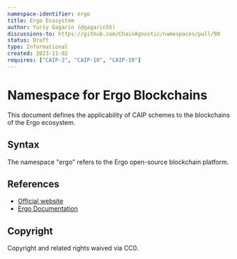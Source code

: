 ```yaml
---
namespace-identifier: ergo
title: Ergo Ecosystem
author: Yuriy Gagarin (@gagarin55)
discussions-to: https://github.com/ChainAgnostic/namespaces/pull/98
status: Draft
type: Informational
created: 2023-11-02
requires: ["CAIP-2", "CAIP-10", "CAIP-19"]
---
```


# Namespace for Ergo Blockchains

This document defines the applicability of CAIP schemes to the blockchains of
the Ergo ecosystem.

## Syntax

The namespace "ergo" refers to the Ergo open-source blockchain platform.

## References

- [Official website](https://ergoplatform.org/)
- [Ergo Documentation](https://docs.ergoplatform.com/)

## Copyright

Copyright and related rights waived via CC0.
